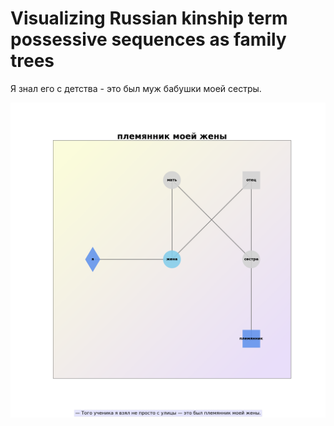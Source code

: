 # Visualizing Russian kinship term possessive sequences as family trees  
<p>Я знал его с детства - это был муж бабушки моей сестры.<p/>
<img src="https://github.com/Magic-near/building-family-trees/blob/master/graph.png" width='800'/>
